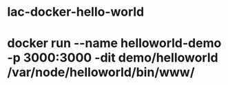 # lac-docker-hello-world
# docker run --name helloworld-demo -p 3000:3000 -dit demo/helloworld /var/node/helloworld/bin/www/

